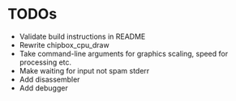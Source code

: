 # TODOs

* Validate build instructions in README
* Rewrite chipbox\_cpu\_draw
* Take command-line arguments for graphics scaling, speed for processing etc.
* Make waiting for input not spam stderr
* Add disassembler
* Add debugger
